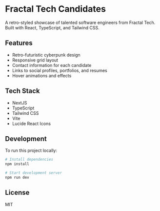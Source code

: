 # Fractal Tech Candidates

A retro-styled showcase of talented software engineers from Fractal Tech. Built with React, TypeScript, and Tailwind CSS.

## Features

- Retro-futuristic cyberpunk design
- Responsive grid layout
- Contact information for each candidate
- Links to social profiles, portfolios, and resumes
- Hover animations and effects

## Tech Stack

- NextJS
- TypeScript
- Tailwind CSS
- Vite
- Lucide React Icons

## Development

To run this project locally:

```bash
# Install dependencies
npm install

# Start development server
npm run dev
```

## License

MIT